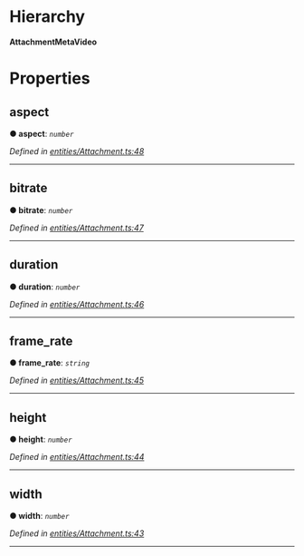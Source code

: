 

# Hierarchy

**AttachmentMetaVideo**

# Properties

<a id="aspect"></a>

##  aspect

**● aspect**: *`number`*

*Defined in [entities/Attachment.ts:48](https://github.com/lagunehq/core/blob/8aa3625/src/entities/Attachment.ts#L48)*

___
<a id="bitrate"></a>

##  bitrate

**● bitrate**: *`number`*

*Defined in [entities/Attachment.ts:47](https://github.com/lagunehq/core/blob/8aa3625/src/entities/Attachment.ts#L47)*

___
<a id="duration"></a>

##  duration

**● duration**: *`number`*

*Defined in [entities/Attachment.ts:46](https://github.com/lagunehq/core/blob/8aa3625/src/entities/Attachment.ts#L46)*

___
<a id="frame_rate"></a>

##  frame_rate

**● frame_rate**: *`string`*

*Defined in [entities/Attachment.ts:45](https://github.com/lagunehq/core/blob/8aa3625/src/entities/Attachment.ts#L45)*

___
<a id="height"></a>

##  height

**● height**: *`number`*

*Defined in [entities/Attachment.ts:44](https://github.com/lagunehq/core/blob/8aa3625/src/entities/Attachment.ts#L44)*

___
<a id="width"></a>

##  width

**● width**: *`number`*

*Defined in [entities/Attachment.ts:43](https://github.com/lagunehq/core/blob/8aa3625/src/entities/Attachment.ts#L43)*

___

